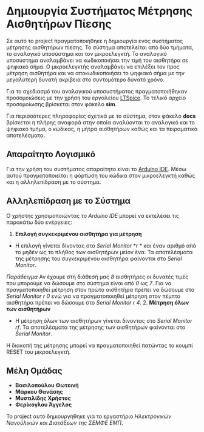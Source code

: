 # Δημιουργία Συστήματος Μέτρησης Αισθητήρων Πίεσης

Σε αυτό το project πραγματοποιήθηκε η δημιουργία ενός συστήματος μέτρησης αισθητήρων πίεσης. Το σύστημα αποτελείται από δύο τμήματα, το αναλογικό υποσύστημα και τον μικροελεγκτή. Το αναλογικό υποσύστημα αναλαμβάνει να κωδικοποιήσει την τιμή του αισθητήρα σε ψηφιακό σήμα. Ο μικροελεγκτής αναλαμβάνει να επιλέξει τον προς μέτρηση αισθητήρα και να αποκωδικοποιήσει το ψηφιακό σήμα με την μεγαλύτερη δυνατή ακρίβεια στο συντομότερο δυνατό χρόνο.

Για το σχεδιασμό του αναλογικού υποσυστήματος πραγματοποιήθηκαν προσομοιώσεις με την χρήση του εργαλείου [LTSpice](https://www.analog.com/en/design-center/design-tools-and-calculators/ltspice-simulator.html#). Το τελικό αρχείο προσομοίωσης βρίσκεται στον φάκελο __sim__.
  
Για περισσότερες πληροφορίες σχετικά με το σύστημα, στον φάκελο __docs__ βρίσκεται η πλήρης αναφορά στην οποία αναλύονται το αναλογικό και το ψηφιακό τμήμα, ο κώδικας, η μήτρα αισθητήρων καθώς και τα πειραματικά αποτελέσματα.

## Απαραίτητο Λογισμικό

Για την χρήση του συστήματος απαραίτητο είναι το [Arduino IDE](https://www.arduino.cc/en/main/software). Μέσω αυτού πραγματοποιείται η φόρτωση του κώδικα στον μικροελεγκτή καθώς και η αλληλεπίδραση με το σύστημα.

## Αλληλεπίδραση με το Σύστημα

Ο χρήστης χρησιμοποιώντας το *Arduino IDE* μπορεί να εκτελέσει τις παρακάτω δύο ενέργειες:
1. __Επιλογή συγκεκριμένου αισθητήρα για μέτρηση__
  - Η επιλογή γίνεται δίνοντας στο *Serial Monitor* *r * και έναν αριθμό από  το μηδέν ως το πλήθος των αισθητήρων μείον ένα. Τα αποτελέσματα της μέτρησης του συγκεκριμένου αισθητήρα φαίνονται στο *Serial Monitor*.

  *Παράδειγμα*
  Αν έχουμε στη διάθεσή μας *8* αισθητήρες οι δυνατές τιμές που μπορούμε να δώσουμε στο σύστημα είναι από *0* ως *7*. Για να πραγματοποιηθεί μέτρηση στον πρώτο αισθητήρα πρέπει να δώσουμε στο *Serial Monitor* *r 0* ενώ για να πραγματοποιηθεί μέτρηση στον πέμπτο αισθητήρα πρέπει να δώσουμε στο *Serial Monitor* *r 4*.
2. __Μέτρηση όλων των αισθητήρων__
  - Η μέτρηση όλων των αισθητήρων γίνεται δίνοντας στο *Serial Monitor* *rf*. Τα αποτελέσματα της μέτρησης των αισθητήρων φαίνονται στο *Serial Monitor*.

Η διακοπή της μέτρησης μπορεί να πραγματοποιηθεί πατώντας το κουμπί RESET του μικροελεγκτή.

## Μέλη Ομάδας

* **Βασιλοπούλου Φωτεινή**
* **Μάρκου Θανάσης**
* **Μυστιλίδης Χρήστος**
* **Φερίκογλου Άγγελος**

Το project αυτό δημιουργήθηκε για το εργαστήριο *Ηλεκτρονικών Νανοϋλικών και Διατάξεων της ΣΕΜΦΕ ΕΜΠ*.
 
  